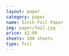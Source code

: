 ```yaml
---
layout: paper
category: paper
name: 5inch Foil Paper
img: paper/foil.jpg
price: $2.00
sheets: 100 sheets
type: foil
---
```



